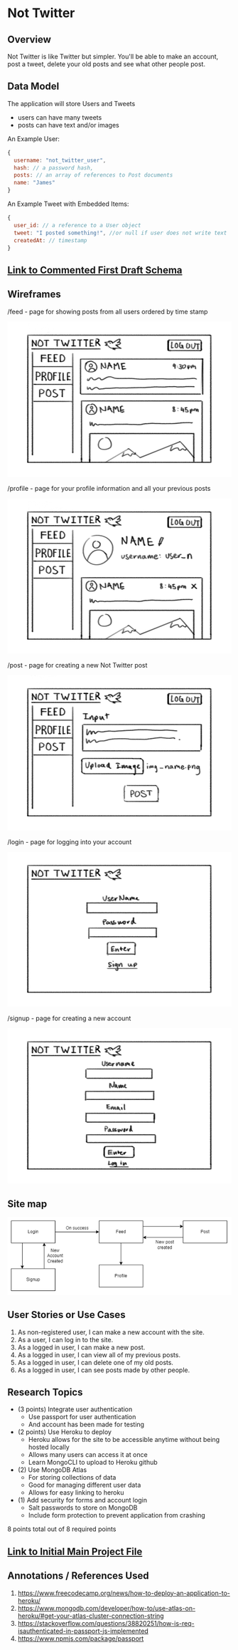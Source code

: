 # Not Twitter

## Overview

Not Twitter is like Twitter but simpler. You'll be able to make an account, post a tweet, delete your old posts and see what other people post.

## Data Model

The application will store Users and Tweets

- users can have many tweets
- posts can have text and/or images

An Example User:

```javascript
{
  username: "not_twitter_user",
  hash: // a password hash,
  posts: // an array of references to Post documents
  name: "James"
}
```

An Example Tweet with Embedded Items:

```javascript
{
  user_id: // a reference to a User object
  tweet: "I posted something!", //or null if user does not write text
  createdAt: // timestamp
}
```

## [Link to Commented First Draft Schema](db.js)

## Wireframes

/feed - page for showing posts from all users ordered by time stamp

![feed](documentation/feed.png)

/profile - page for your profile information and all your previous posts

![profile](documentation/profile.png)

/post - page for creating a new Not Twitter post

![post](documentation/post.png)

/login - page for logging into your account

![login](documentation/login.png)

/signup - page for creating a new account

![signup](documentation/signup.png)

## Site map

![list create](documentation/site-map.png)

## User Stories or Use Cases

1. As non-registered user, I can make a new account with the site.
2. As a user, I can log in to the site.
3. As a logged in user, I can make a new post.
4. As a logged in user, I can view all of my previous posts.
5. As a logged in user, I can delete one of my old posts.
6. As a logged in user, I can see posts made by other people.

## Research Topics

- (3 points) Integrate user authentication
  - Use passport for user authentication
  - And account has been made for testing
- (2 points) Use Heroku to deploy
  - Heroku allows for the site to be accessible anytime without being hosted locally
  - Allows many users can access it at once
  - Learn MongoCLI to upload to Heroku github
- (2) Use MongoDB Atlas
  - For storing collections of data
  - Good for managing different user data
  - Allows for easy linking to heroku
- (1) Add security for forms and account login
  - Salt passwords to store on MongoDB
  - Include form protection to prevent application from crashing

8 points total out of 8 required points

## [Link to Initial Main Project File](app.js)

## Annotations / References Used

1. https://www.freecodecamp.org/news/how-to-deploy-an-application-to-heroku/
2. https://www.mongodb.com/developer/how-to/use-atlas-on-heroku/#get-your-atlas-cluster-connection-string
3. https://stackoverflow.com/questions/38820251/how-is-req-isauthenticated-in-passport-js-implemented
4. https://www.npmjs.com/package/passport
